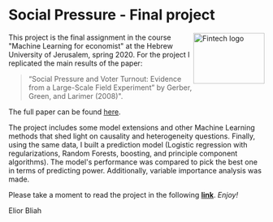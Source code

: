 # Social Pressure - Final project

<a><img src="https://mfa.gov.il/MFA/IsraelExperience/Experience2014/HUJI-LOGO.jpg" alt="Fintech logo" align="right" width="140" height="100" /></a>



This project is the final assignment in the course "Machine Learning for economist" at the Hebrew University of Jerusalem, spring 2020.
For the project I replicated the main results of the paper:
> “Social Pressure and Voter Turnout: Evidence from a Large-Scale Field Experiment” by Gerber, Green, and Larimer (2008)".


The full paper can be found [here](https://isps.yale.edu/sites/default/files/publication/2012/12/ISPS08-001.pdf).


The project includes some model extensions and other Machine Learning methods that shed light on causality and heterogeneity questions.
Finally, using the same data, I built a prediction model (Logistic regression with regularizations, Random Forests, boosting, and principle component algorithms).
The model's performance was compared to pick the best one in terms of predicting power. Additionally, variable importance analysis was made.

Please take a moment to read the project in the following **[link](https://raw.githack.com/elior631/Final-Project-ML/master/Social-Pressure.html)**. *Enjoy!*

Elior Bliah

